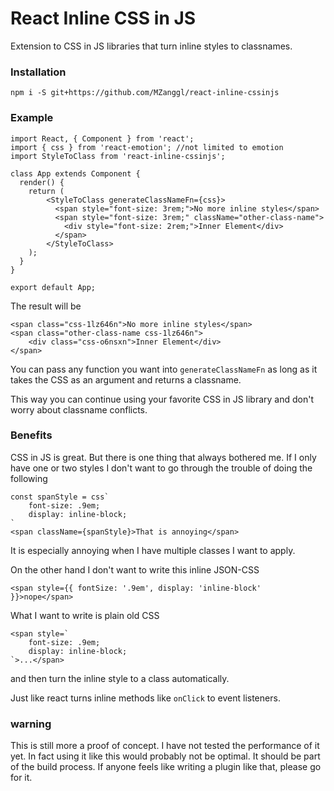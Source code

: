 # React Inline CSS in JS

Extension to CSS in JS libraries that turn inline styles to classnames.

### Installation

```
npm i -S git+https://github.com/MZanggl/react-inline-cssinjs
```

### Example

```
import React, { Component } from 'react';
import { css } from 'react-emotion'; //not limited to emotion
import StyleToClass from 'react-inline-cssinjs';

class App extends Component {
  render() {
    return (
        <StyleToClass generateClassNameFn={css}>
          <span style="font-size: 3rem;">No more inline styles</span>
          <span style="font-size: 3rem;" className="other-class-name">
            <div style="font-size: 2rem;">Inner Element</div>
          </span>
        </StyleToClass>
    );
  }
}

export default App;
```

The result will be

```
<span class="css-1lz646n">No more inline styles</span>
<span class="other-class-name css-1lz646n">
    <div class="css-o6nsxn">Inner Element</div>
</span>
```

You can pass any function you want into `generateClassNameFn` as long as it takes the CSS as an argument and returns a classname.

This way you can continue using your favorite CSS in JS library and don't worry about classname conflicts.

### Benefits 

CSS in JS is great. But there is one thing that always bothered me. 
If I only have one or two styles I don't want to go through the trouble of doing the following

```
const spanStyle = css`
    font-size: .9em;
    display: inline-block;
`
<span className={spanStyle}>That is annoying</span>
```

It is especially annoying when I have multiple classes I want to apply.

On the other hand I don't want to write this inline JSON-CSS

```
<span style={{ fontSize: '.9em', display: 'inline-block' }}>nope</span>
```

What I want to write is plain old CSS

```
<span style=`
    font-size: .9em;
    display: inline-block;
`>...</span>
```
and then turn the inline style to a class automatically.

Just like react turns inline methods like `onClick` to event listeners.

### warning

This is still more a proof of concept. I have not tested the performance of it yet.
In fact using it like this would probably not be optimal. It should be part of the build process. If anyone feels like writing a plugin like that, please go for it.